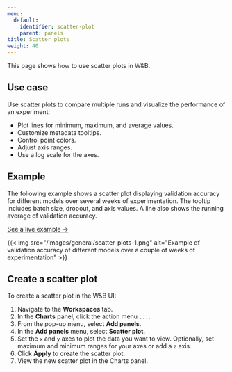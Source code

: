```yaml
---
menu:
  default:
    identifier: scatter-plot
    parent: panels
title: Scatter plots
weight: 40
---
```


This page shows how to use scatter plots in W&B.

## Use case 

Use scatter plots to compare multiple runs and visualize the performance of an experiment:

- Plot lines for minimum, maximum, and average values.
- Customize metadata tooltips.
- Control point colors.
- Adjust axis ranges.
- Use a log scale for the axes.

## Example

The following example shows a scatter plot displaying validation accuracy for different models over several weeks of experimentation. The tooltip includes batch size, dropout, and axis values. A line also shows the running average of validation accuracy. 

[See a live example →](https://app.wandb.ai/l2k2/l2k/reports?view=carey%2FScatter%20Plot)

{{< img src="/images/general/scatter-plots-1.png" alt="Example of validation accuracy of different models over a couple of weeks of experimentation" >}}

## Create a scatter plot

To create a scatter plot in the W&B UI:

1. Navigate to the **Workspaces** tab.
2. In the **Charts** panel, click the action menu `...`.
3. From the pop-up menu, select **Add panels**.
4. In the **Add panels** menu, select **Scatter plot**.
5. Set the `x` and `y` axes to plot the data you want to view. Optionally, set maximum and minimum ranges for your axes or add a `z` axis.
6. Click **Apply** to create the scatter plot.
7. View the new scatter plot in the Charts panel.

